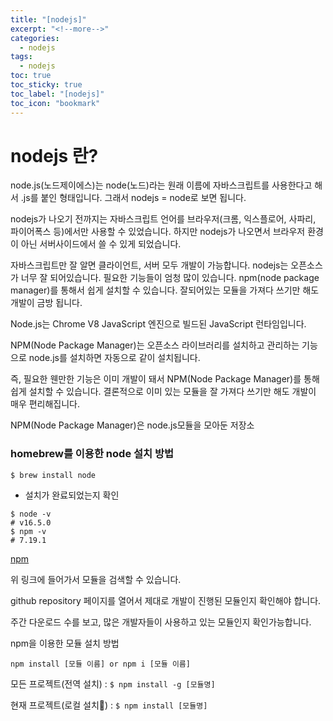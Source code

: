 ```yaml
---
title: "[nodejs]"
excerpt: "<!--more-->"
categories:
  - nodejs
tags:
  - nodejs
toc: true
toc_sticky: true
toc_label: "[nodejs]"
toc_icon: "bookmark"
---
```


# nodejs 란?

node.js(노드제이에스)는 node(노드)라는 원래 이름에 자바스크립트를 사용한다고 해서 .js를 붙인 형태입니다.
그래서 nodejs = node로 보면 됩니다.

nodejs가 나오기 전까지는 자바스크립트 언어를 브라우저(크롬, 익스플로어, 사파리, 파이어폭스 등)에서만 사용할 수 있었습니다.
하지만 nodejs가 나오면서 브라우저 환경이 아닌 서버사이드에서 쓸 수 있게 되었습니다.

자바스크립트만 잘 알면 클라이언트, 서버 모두 개발이 가능합니다.
nodejs는 오픈소스가 너무 잘 되어있습니다.
필요한 기능들이 엄청 많이 있습니다.
npm(node package manager)를 통해서 쉽게 설치할 수 있습니다.
잘되어있는 모듈을 가져다 쓰기만 해도 개발이 금방 됩니다.

Node.js는 Chrome V8 JavaScript 엔진으로 빌드된 JavaScript 런타임입니다. 

NPM(Node Package Manager)는 오픈소스 라이브러리를 설치하고 관리하는 기능으로 node.js를 설치하면 자동으로 같이 설치됩니다.

즉, 필요한 웬만한 기능은 이미 개발이 돼서 NPM(Node Package Manager)를 통해 쉽게 설치할 수 있습니다. 결론적으로 이미 있는 모듈을 잘 가져다 쓰기만 해도 개발이 매우 편리해집니다.

NPM(Node Package Manager)은 node.js모듈을 모아둔 저장소

### homebrew를 이용한 node 설치 방법
```
$ brew install node
```

* 설치가 완료되었는지 확인

```
$ node -v 
# v16.5.0
$ npm -v
# 7.19.1
```

[npm](https://www.npmjs.com/)

위 링크에 들어가서 모듈을 검색할 수 있습니다.

github repository 페이지를 열어서 제대로 개발이 진행된 모듈인지 확인해야 합니다.

주간 다운로드 수를 보고, 많은 개발자들이 사용하고 있는 모듈인지 확인가능합니다.

npm을 이용한 모듈 설치 방법
```
npm install [모듈 이름] or npm i [모듈 이름]
```

모든 프로젝트(전역 설치) : `$ npm install -g [모듈명]`

현재 프로젝트(로컬 설치) : `$ npm install [모듈명]`